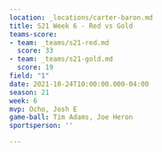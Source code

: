 ```yaml
---
location: _locations/carter-baron.md
title: S21 Week 6 - Red vs Gold
teams-score:
- team: _teams/s21-red.md
  score: 33
- team: _teams/s21-gold.md
  score: 19
field: "1"
date: 2021-10-24T10:00:00.000-04:00
season: 21
week: 6
mvp: Ocho, Josh E
game-ball: Tim Adams, Joe Heron
sportsperson: ''

---
```

